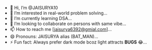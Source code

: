 - 👋 Hi, I’m @JAISURYA10
- 👀 I’m interested in real-world problem solving...
- 🌱 I’m currently learning DSA...
- 💞️ I’m looking to collaborate on persons with same vibe...
- 📫 How to reach me [jaisurya6392@gmial.com]... 
- 😄 Pronouns: JAISURYA alias (BAT_MAN)...
- ⚡ Fun fact: Always prefer dark mode bcoz light attracts **BUGS** 😂...
